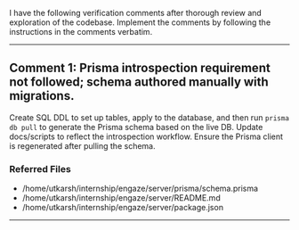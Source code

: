 I have the following verification comments after thorough review and exploration of the codebase. Implement the comments by following the instructions in the comments verbatim.

---
## Comment 1: Prisma introspection requirement not followed; schema authored manually with migrations.

Create SQL DDL to set up tables, apply to the database, and then run `prisma db pull` to generate the Prisma schema based on the live DB. Update docs/scripts to reflect the introspection workflow. Ensure the Prisma client is regenerated after pulling the schema.

### Referred Files
- /home/utkarsh/internship/engaze/server/prisma/schema.prisma
- /home/utkarsh/internship/engaze/server/README.md
- /home/utkarsh/internship/engaze/server/package.json
---
